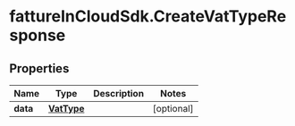 # fattureInCloudSdk.CreateVatTypeResponse

## Properties

Name | Type | Description | Notes
------------ | ------------- | ------------- | -------------
**data** | [**VatType**](VatType.md) |  | [optional] 


